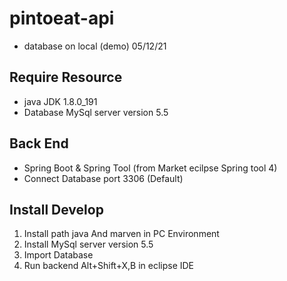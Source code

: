 # pintoeat-api
* database on local (demo) 05/12/21
## Require Resource
* java JDK 1.8.0_191
* Database MySql server version 5.5
## Back End
* Spring Boot & Spring Tool (from Market ecilpse Spring tool 4)
* Connect Database port 3306 (Default)
## Install Develop
1) Install path java And marven in PC Environment
2) Install MySql server version 5.5
3) Import Database
4) Run backend Alt+Shift+X,B in eclipse IDE
